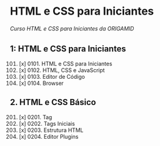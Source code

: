 # HTML e CSS para Iniciantes

###### Curso HTML e CSS para Iniciantes da ORIGAMID

## 1: HTML e CSS para Iniciantes

0101.  [x] 0101.  HTML e CSS para Iniciantes
0102.  [x] 0102.  HTML, CSS e JavaScript
0103.  [x] 0103.  Editor de Código
0104.  [x] 0104. Browser

## 2. HTML e CSS Básico

0201. [x] 0201. Tag
0202. [x] 0202. Tags Iniciais
0203. [x] 0203. Estrutura HTML
0204. [x] 0204. Editor Plugins

